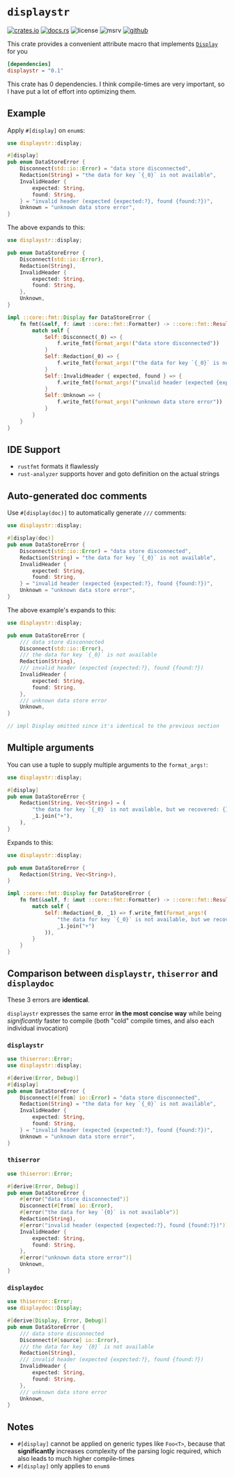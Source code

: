# `displaystr`

<!-- cargo-rdme start -->

[![crates.io](https://img.shields.io/crates/v/displaystr?style=flat-square&logo=rust)](https://crates.io/crates/displaystr)
[![docs.rs](https://img.shields.io/badge/docs.rs-displaystr-blue?style=flat-square&logo=docs.rs)](https://docs.rs/displaystr)
![license](https://img.shields.io/badge/license-Apache--2.0_OR_MIT-blue?style=flat-square)
![msrv](https://img.shields.io/badge/msrv-1.56-blue?style=flat-square&logo=rust)
[![github](https://img.shields.io/github/stars/nik-rev/displaystr)](https://github.com/nik-rev/displaystr)

This crate provides a convenient attribute macro that implements [`Display`](https://doc.rust-lang.org/stable/core/fmt/trait.Display.html) for you

```toml
[dependencies]
displaystr = "0.1"
```

This crate has 0 dependencies. I think compile-times are very important, so I have put a lot of effort into optimizing them.

## Example

Apply `#[display]` on `enum`s:

```rust
use displaystr::display;

#[display]
pub enum DataStoreError {
    Disconnect(std::io::Error) = "data store disconnected",
    Redaction(String) = "the data for key `{_0}` is not available",
    InvalidHeader {
        expected: String,
        found: String,
    } = "invalid header (expected {expected:?}, found {found:?})",
    Unknown = "unknown data store error",
}
```

The above expands to this:

```rust
use displaystr::display;

pub enum DataStoreError {
    Disconnect(std::io::Error),
    Redaction(String),
    InvalidHeader {
        expected: String,
        found: String,
    },
    Unknown,
}

impl ::core::fmt::Display for DataStoreError {
    fn fmt(&self, f: &mut ::core::fmt::Formatter) -> ::core::fmt::Result {
        match self {
            Self::Disconnect(_0) => {
                f.write_fmt(format_args!("data store disconnected"))
            }
            Self::Redaction(_0) => {
                f.write_fmt(format_args!("the data for key `{_0}` is not available"))
            }
            Self::InvalidHeader { expected, found } => {
                f.write_fmt(format_args!("invalid header (expected {expected}, found {found})"))
            }
            Self::Unknown => {
                f.write_fmt(format_args!("unknown data store error"))
            }
        }
    }
}
```

## IDE Support

- `rustfmt` formats it flawlessly
- `rust-analyzer` supports hover and goto definition on the actual strings

## Auto-generated doc comments

Use `#[display(doc)]` to automatically generate `///` comments:

```rust
use displaystr::display;

#[display(doc)]
pub enum DataStoreError {
    Disconnect(std::io::Error) = "data store disconnected",
    Redaction(String) = "the data for key `{_0}` is not available",
    InvalidHeader {
        expected: String,
        found: String,
    } = "invalid header (expected {expected:?}, found {found:?})",
    Unknown = "unknown data store error",
}
```

The above example's expands to this:

```rust
use displaystr::display;

pub enum DataStoreError {
    /// data store disconnected
    Disconnect(std::io::Error),
    /// the data for key `{_0}` is not available
    Redaction(String),
    /// invalid header (expected {expected:?}, found {found:?})
    InvalidHeader {
        expected: String,
        found: String,
    },
    /// unknown data store error
    Unknown,
}

// impl Display omitted since it's identical to the previous section
```

## Multiple arguments

You can use a tuple to supply multiple arguments to the `format_args!`:

```rust
use displaystr::display;

#[display]
pub enum DataStoreError {
    Redaction(String, Vec<String>) = (
        "the data for key `{_0}` is not available, but we recovered: {}",
        _1.join("+"),
    ),
}
```

Expands to this:

```rust
use displaystr::display;

pub enum DataStoreError {
    Redaction(String, Vec<String>),
}

impl ::core::fmt::Display for DataStoreError {
    fn fmt(&self, f: &mut ::core::fmt::Formatter) -> ::core::fmt::Result {
        match self {
            Self::Redaction(_0, _1) => f.write_fmt(format_args!(
                "the data for key `{_0}` is not available, but we recovered: {}",
                _1.join("+")
            )),
        }
    }
}
```

## Comparison between `displaystr`, `thiserror` and `displaydoc`

These 3 errors are **identical**.

`displaystr` expresses the same error **in the most concise way** while being *significantly* faster to compile (both "cold" compile times, and also each individual invocation)

### `displaystr`

```rust
use thiserror::Error;
use displaystr::display;

#[derive(Error, Debug)]
#[display]
pub enum DataStoreError {
    Disconnect(#[from] io::Error) = "data store disconnected",
    Redaction(String) = "the data for key `{_0}` is not available",
    InvalidHeader {
        expected: String,
        found: String,
    } = "invalid header (expected {expected:?}, found {found:?})",
    Unknown = "unknown data store error",
}
```

### `thiserror`

```rust
use thiserror::Error;

#[derive(Error, Debug)]
pub enum DataStoreError {
    #[error("data store disconnected")]
    Disconnect(#[from] io::Error),
    #[error("the data for key `{0}` is not available")]
    Redaction(String),
    #[error("invalid header (expected {expected:?}, found {found:?})")]
    InvalidHeader {
        expected: String,
        found: String,
    },
    #[error("unknown data store error")]
    Unknown,
}
```

### `displaydoc`

```rust
use thiserror::Error;
use displaydoc::Display;

#[derive(Display, Error, Debug)]
pub enum DataStoreError {
    /// data store disconnected
    Disconnect(#[source] io::Error),
    /// the data for key `{0}` is not available
    Redaction(String),
    /// invalid header (expected {expected:?}, found {found:?})
    InvalidHeader {
        expected: String,
        found: String,
    },
    /// unknown data store error
    Unknown,
}
```

## Notes

- `#[display]` cannot be applied on generic types like `Foo<T>`, because that **significantly** increases complexity of the parsing logic required, which also leads to much higher compile-times
- `#[display]` only applies to `enum`s

<!-- cargo-rdme end -->
